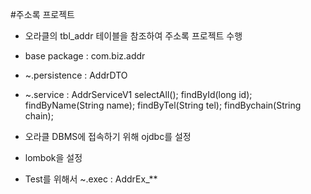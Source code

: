 #주소록 프로젝트

*	오라클의 tbl_addr 테이블을 참조하여 주소록 프로젝트 수행
*	base package : com.biz.addr
*	~.persistence : AddrDTO 
*	~.service : AddrServiceV1
								selectAll();
								findById(long id);
								findByName(String name);
								findByTel(String tel);
								findBychain(String chain);

*	오라클 DBMS에 접속하기 위해 ojdbc를 설정
*	lombok을 설정

*	Test를 위해서  ~.exec : AddrEx_**